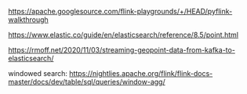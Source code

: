https://apache.googlesource.com/flink-playgrounds/+/HEAD/pyflink-walkthrough



https://www.elastic.co/guide/en/elasticsearch/reference/8.5/point.html 

https://rmoff.net/2020/11/03/streaming-geopoint-data-from-kafka-to-elasticsearch/


windowed search:
https://nightlies.apache.org/flink/flink-docs-master/docs/dev/table/sql/queries/window-agg/